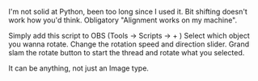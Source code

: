 I'm not solid at Python, been too long since I used it.
Bit shifting doesn't work how you'd think. Obligatory "Alignment works on my machine".

Simply add this script to OBS (Tools -> Scripts -> + )
Select which object you wanna rotate.
Change the rotation speed and direction slider.
Grand slam the rotate button to start the thread and rotate what you selected.

It can be anything, not just an Image type.
